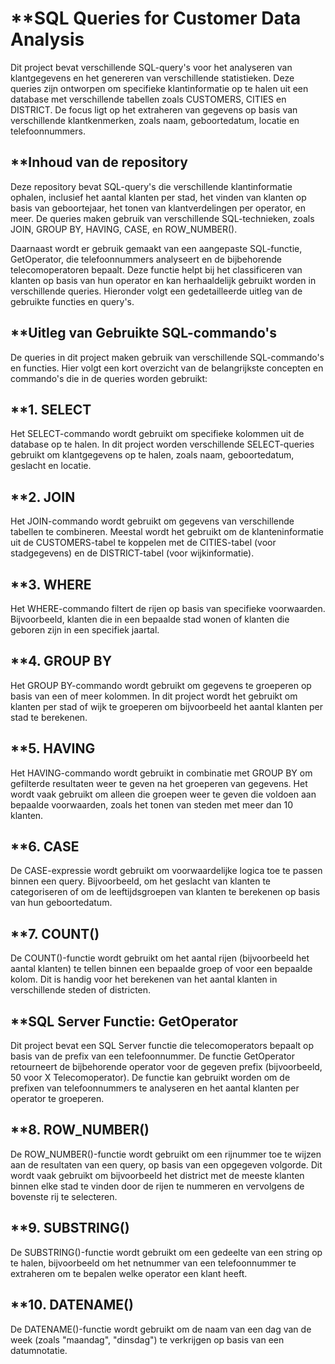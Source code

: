 # **SQL Queries for Customer Data Analysis
Dit project bevat verschillende SQL-query's voor het analyseren van klantgegevens en het genereren van verschillende statistieken. Deze queries zijn ontworpen om specifieke klantinformatie op te halen uit een database met verschillende tabellen zoals CUSTOMERS, CITIES en DISTRICT. De focus ligt op het extraheren van gegevens op basis van verschillende klantkenmerken, zoals naam, geboortedatum, locatie en telefoonnummers.

## **Inhoud van de repository
Deze repository bevat SQL-query's die verschillende klantinformatie ophalen, inclusief het aantal klanten per stad, het vinden van klanten op basis van geboortejaar, het tonen van klantverdelingen per operator, en meer. De queries maken gebruik van verschillende SQL-technieken, zoals JOIN, GROUP BY, HAVING, CASE, en ROW_NUMBER().

Daarnaast wordt er gebruik gemaakt van een aangepaste SQL-functie, GetOperator, die telefoonnummers analyseert en de bijbehorende telecomoperatoren bepaalt. Deze functie helpt bij het classificeren van klanten op basis van hun operator en kan herhaaldelijk gebruikt worden in verschillende queries. Hieronder volgt een gedetailleerde uitleg van de gebruikte functies en query's.

## **Uitleg van Gebruikte SQL-commando's
De queries in dit project maken gebruik van verschillende SQL-commando's en functies. Hier volgt een kort overzicht van de belangrijkste concepten en commando's die in de queries worden gebruikt:

## **1. SELECT
Het SELECT-commando wordt gebruikt om specifieke kolommen uit de database op te halen. In dit project worden verschillende SELECT-queries gebruikt om klantgegevens op te halen, zoals naam, geboortedatum, geslacht en locatie.

## **2. JOIN
Het JOIN-commando wordt gebruikt om gegevens van verschillende tabellen te combineren. Meestal wordt het gebruikt om de klanteninformatie uit de CUSTOMERS-tabel te koppelen met de CITIES-tabel (voor stadgegevens) en de DISTRICT-tabel (voor wijkinformatie).

## **3. WHERE
Het WHERE-commando filtert de rijen op basis van specifieke voorwaarden. Bijvoorbeeld, klanten die in een bepaalde stad wonen of klanten die geboren zijn in een specifiek jaartal.

## **4. GROUP BY
Het GROUP BY-commando wordt gebruikt om gegevens te groeperen op basis van een of meer kolommen. In dit project wordt het gebruikt om klanten per stad of wijk te groeperen om bijvoorbeeld het aantal klanten per stad te berekenen.

## **5. HAVING
Het HAVING-commando wordt gebruikt in combinatie met GROUP BY om gefilterde resultaten weer te geven na het groeperen van gegevens. Het wordt vaak gebruikt om alleen die groepen weer te geven die voldoen aan bepaalde voorwaarden, zoals het tonen van steden met meer dan 10 klanten.

## **6. CASE
De CASE-expressie wordt gebruikt om voorwaardelijke logica toe te passen binnen een query. Bijvoorbeeld, om het geslacht van klanten te categoriseren of om de leeftijdsgroepen van klanten te berekenen op basis van hun geboortedatum.

## **7. COUNT()
De COUNT()-functie wordt gebruikt om het aantal rijen (bijvoorbeeld het aantal klanten) te tellen binnen een bepaalde groep of voor een bepaalde kolom. Dit is handig voor het berekenen van het aantal klanten in verschillende steden of districten.

## **SQL Server Functie: GetOperator
Dit project bevat een SQL Server functie die telecomoperators bepaalt op basis van de prefix van een telefoonnummer. De functie GetOperator retourneert de bijbehorende operator voor de gegeven prefix (bijvoorbeeld, 50 voor X Telecomoperator).
De functie kan gebruikt worden om de prefixen van telefoonnummers te analyseren en het aantal klanten per operator te groeperen.

## **8. ROW_NUMBER()
De ROW_NUMBER()-functie wordt gebruikt om een rijnummer toe te wijzen aan de resultaten van een query, op basis van een opgegeven volgorde. Dit wordt vaak gebruikt om bijvoorbeeld het district met de meeste klanten binnen elke stad te vinden door de rijen te nummeren en vervolgens de bovenste rij te selecteren.

## **9. SUBSTRING()
De SUBSTRING()-functie wordt gebruikt om een gedeelte van een string op te halen, bijvoorbeeld om het netnummer van een telefoonnummer te extraheren om te bepalen welke operator een klant heeft.

## **10. DATENAME()
De DATENAME()-functie wordt gebruikt om de naam van een dag van de week (zoals "maandag", "dinsdag") te verkrijgen op basis van een datumnotatie.

